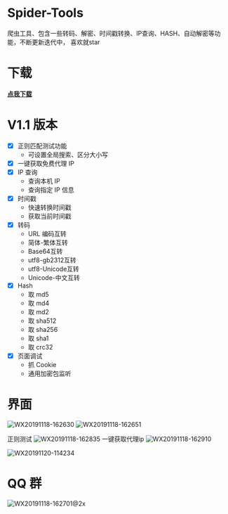 # Spider-Tools
爬虫工具、包含一些转码、解密、时间戳转换、IP查询、HASH、自动解密等功能，不断更新迭代中， 喜欢就star

# 下载
[**点我下载**](https://github.com/wkunzhi/Spider-Tools/releases)

# V1.1 版本
- [x] 正则匹配测试功能
  - 可设置全局搜索、区分大小写
- [x] 一键获取免费代理 IP
- [x] IP 查询
  - 查询本机 IP
  - 查询指定 IP 信息
- [x] 时间戳
  - 快速转换时间戳
  - 获取当前时间戳
- [x] 转码
  - URL 编码互转
  - 简体-繁体互转
  - Base64互转
  - utf8-gb2312互转
  - utf8-Unicode互转
  - Unicode-中文互转
- [x] Hash
  - 取 md5
  - 取 md4
  - 取 md2
  - 取 sha512
  - 取 sha256
  - 取 sha1
  - 取 crc32
- [x] 页面调试
  - 抓 Cookie
  - 通用加密包监听

# 界面
![WX20191118-162630](https://zok-blog.oss-cn-hangzhou.aliyuncs.com/2019/11/18/wx20191118162630.png)
![WX20191118-162651](https://zok-blog.oss-cn-hangzhou.aliyuncs.com/2019/11/18/wx20191118162651.png)

正则测试
![WX20191118-162835](https://zok-blog.oss-cn-hangzhou.aliyuncs.com/2019/11/18/wx20191118162835.png)
一键获取代理ip
![WX20191118-162910](https://zok-blog.oss-cn-hangzhou.aliyuncs.com/2019/11/18/wx20191118162910.png)

![WX20191120-114234](https://zok-blog.oss-cn-hangzhou.aliyuncs.com/2019/11/20/wx20191120114234.png)



# QQ 群
![WX20191118-162701@2x](https://zok-blog.oss-cn-hangzhou.aliyuncs.com/2019/11/18/wx201911181627012x.png)



